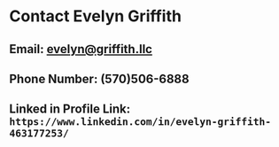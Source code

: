 # Contact Evelyn Griffith

## Email: evelyn@griffith.llc

## Phone Number: (570)506-6888

## Linked in Profile Link: `https://www.linkedin.com/in/evelyn-griffith-463177253/`
